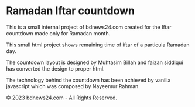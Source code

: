 
# Ramadan Iftar countdown

This is a small internal project of bdnews24.com created for the Iftar countdown made only for Ramadan month. 

This small html project shows remaining time of iftar of a particula Ramadan day. 

The countdown layout is designed by Muhtasim Billah and faizan siddiqui has converted the design to proper html. 

The technology behind the countdown has been achieved by vanilla javascript which was composed by Nayeemur Rahman.

© 2023 bdnews24.com - All Rights Reserved.
